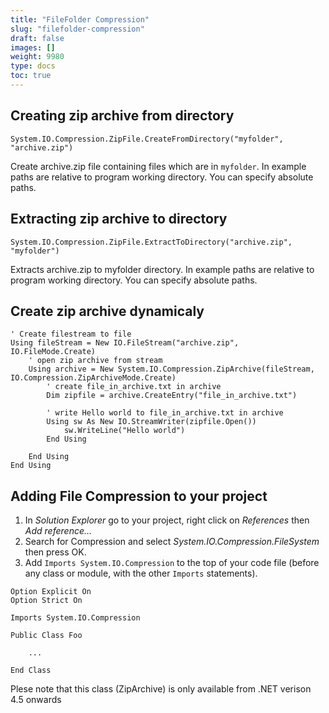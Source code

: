 ```yaml
---
title: "FileFolder Compression"
slug: "filefolder-compression"
draft: false
images: []
weight: 9980
type: docs
toc: true
---
```


## Creating zip archive from directory
    System.IO.Compression.ZipFile.CreateFromDirectory("myfolder", "archive.zip")

Create archive.zip file containing files which are in `myfolder`. In example paths are relative to program working directory. You can specify absolute paths.

## Extracting zip archive to directory
    System.IO.Compression.ZipFile.ExtractToDirectory("archive.zip", "myfolder")

Extracts archive.zip to myfolder directory. In example paths are relative to program working directory. You can specify absolute paths.

## Create zip archive dynamicaly


    ' Create filestream to file
    Using fileStream = New IO.FileStream("archive.zip", IO.FileMode.Create)
        ' open zip archive from stream
        Using archive = New System.IO.Compression.ZipArchive(fileStream, IO.Compression.ZipArchiveMode.Create)
            ' create file_in_archive.txt in archive
            Dim zipfile = archive.CreateEntry("file_in_archive.txt")

            ' write Hello world to file_in_archive.txt in archive
            Using sw As New IO.StreamWriter(zipfile.Open())
                sw.WriteLine("Hello world")
            End Using

        End Using
    End Using



## Adding File Compression to your project

  1. In *Solution Explorer* go to your project, right click on *References* then *Add reference&hellip;* 
  2. Search for Compression and select *System.IO.Compression.FileSystem* then press OK.
  3. Add `Imports System.IO.Compression` to the top of your code file (before any class or module, with the other `Imports` statements).

    Option Explicit On
    Option Strict On

    Imports System.IO.Compression

    Public Class Foo

        ...

    End Class
Plese note that this class (ZipArchive) is only available from .NET verison 4.5 onwards

